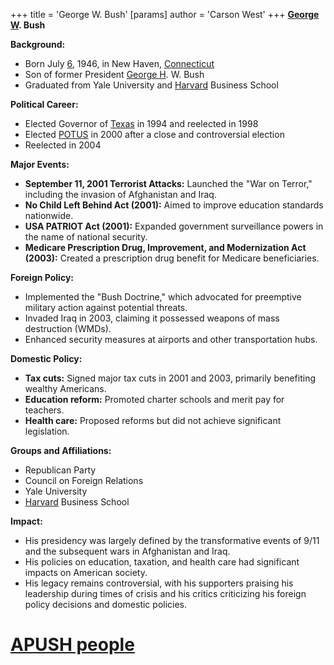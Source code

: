 +++
 title = 'George W. Bush'
[params]
	author = 'Carson West'
+++
**[George W](./../george-w/). Bush**

**Background:**

* Born July [6](./../6/), 1946, in New Haven, [Connecticut](./../connecticut/)
* Son of former President [George H](./../george-h/). W. Bush
* Graduated from Yale University and [Harvard](./../harvard/) Business School

**Political Career:**

* Elected Governor of [Texas](./../texas/) in 1994 and reelected in 1998
* Elected [POTUS](./../potus/) in 2000 after a close and controversial election
* Reelected in 2004

**Major Events:**

* **September 11, 2001 Terrorist Attacks:** Launched the "War on Terror," including the invasion of Afghanistan and Iraq.
* **No Child Left Behind Act (2001):** Aimed to improve education standards nationwide.
* **USA PATRIOT Act (2001):** Expanded government surveillance powers in the name of national security.
* **Medicare Prescription Drug, Improvement, and Modernization Act (2003):** Created a prescription drug benefit for Medicare beneficiaries.

**Foreign Policy:**

* Implemented the "Bush Doctrine," which advocated for preemptive military action against potential threats.
* Invaded Iraq in 2003, claiming it possessed weapons of mass destruction (WMDs).
* Enhanced security measures at airports and other transportation hubs.

**Domestic Policy:**

* **Tax cuts:** Signed major tax cuts in 2001 and 2003, primarily benefiting wealthy Americans.
* **Education reform:** Promoted charter schools and merit pay for teachers.
* **Health care:** Proposed reforms but did not achieve significant legislation.

**Groups and Affiliations:**

* Republican Party
* Council on Foreign Relations
* Yale University
* [Harvard](./../harvard/) Business School

**Impact:**

* His presidency was largely defined by the transformative events of 9/11 and the subsequent wars in Afghanistan and Iraq.
* His policies on education, taxation, and health care had significant impacts on American society.
* His legacy remains controversial, with his supporters praising his leadership during times of crisis and his critics criticizing his foreign policy decisions and domestic policies.
# [APUSH people](./../apush-people/)